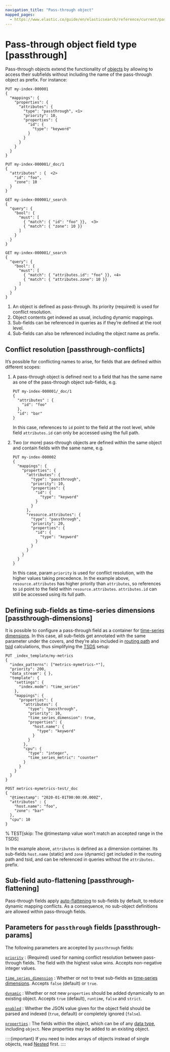 ```yaml
---
navigation_title: "Pass-through object"
mapped_pages:
  - https://www.elastic.co/guide/en/elasticsearch/reference/current/passthrough.html
---
```


# Pass-through object field type [passthrough]


Pass-through objects extend the functionality of [objects](/reference/elasticsearch/mapping-reference/object.md) by allowing to access their subfields without including the name of the pass-through object as prefix. For instance:

```console
PUT my-index-000001
{
  "mappings": {
    "properties": {
      "attributes": {
        "type": "passthrough", <1>
        "priority": 10,
        "properties": {
          "id": {
            "type": "keyword"
          }
        }
      }
    }
  }
}

PUT my-index-000001/_doc/1
{
  "attributes" : {  <2>
    "id": "foo",
    "zone": 10
  }
}

GET my-index-000001/_search
{
  "query": {
    "bool": {
      "must": [
        { "match": { "id": "foo" }},  <3>
        { "match": { "zone": 10 }}
      ]
    }
  }
}

GET my-index-000001/_search
{
  "query": {
    "bool": {
      "must": [
        { "match": { "attributes.id": "foo" }}, <4>
        { "match": { "attributes.zone": 10 }}
      ]
    }
  }
}
```

1. An object is defined as pass-through. Its priority (required) is used for conflict resolution.
2. Object contents get indexed as usual, including dynamic mappings.
3. Sub-fields can be referenced in queries as if they’re defined at the root level.
4. Sub-fields can also be referenced including the object name as prefix.


## Conflict resolution [passthrough-conflicts]

It’s possible for conflicting names to arise, for fields that are defined within different scopes:

1. A pass-through object is defined next to a field that has the same name as one of the pass-through object sub-fields, e.g.

    ```console
    PUT my-index-000001/_doc/1
    {
      "attributes" : {
        "id": "foo"
      },
      "id": "bar"
    }
    ```

    In this case, references to `id` point to the field at the root level, while field `attributes.id` can only be accessed using the full path.

2. Two (or more) pass-through objects are defined within the same object and contain fields with the same name, e.g.

    ```console
    PUT my-index-000002
    {
      "mappings": {
        "properties": {
          "attributes": {
            "type": "passthrough",
            "priority": 10,
            "properties": {
              "id": {
                "type": "keyword"
              }
            }
          },
          "resource.attributes": {
            "type": "passthrough",
            "priority": 20,
            "properties": {
              "id": {
                "type": "keyword"
              }
            }
          }
        }
      }
    }
    ```

    In this case, param `priority` is used for conflict resolution, with the higher values taking precedence. In the example above, `resource.attributes` has higher priority than `attributes`, so references to `id` point to the field within `resource.attributes`. `attributes.id` can still be accessed using its full path.



## Defining sub-fields as time-series dimensions [passthrough-dimensions]

It is possible to configure a pass-through field as a container for  [time-series dimensions](docs-content://manage-data/data-store/data-streams/time-series-data-stream-tsds.md#time-series-dimension). In this case, all sub-fields get annotated with the same parameter under the covers, and they’re also included in [routing path](docs-content://manage-data/data-store/data-streams/time-series-data-stream-tsds.md#dimension-based-routing) and [tsid](docs-content://manage-data/data-store/data-streams/time-series-data-stream-tsds.md#tsid) calculations, thus simplifying the [TSDS](docs-content://manage-data/data-store/data-streams/time-series-data-stream-tsds.md) setup:

```console
PUT _index_template/my-metrics
{
  "index_patterns": ["metrics-mymetrics-*"],
  "priority": 200,
  "data_stream": { },
  "template": {
    "settings": {
      "index.mode": "time_series"
    },
    "mappings": {
      "properties": {
        "attributes": {
          "type": "passthrough",
          "priority": 10,
          "time_series_dimension": true,
          "properties": {
            "host.name": {
              "type": "keyword"
            }
          }
        },
        "cpu": {
          "type": "integer",
          "time_series_metric": "counter"
        }
      }
    }
  }
}

POST metrics-mymetrics-test/_doc
{
  "@timestamp": "2020-01-01T00:00:00.000Z",
  "attributes" : {
    "host.name": "foo",
    "zone": "bar"
  },
  "cpu": 10
}
```
%  TEST[skip: The @timestamp value won’t match an accepted range in the TSDS]

In the example above, `attributes` is defined as a dimension container. Its sub-fields `host.name` (static) and `zone` (dynamic) get included in the routing path and tsid, and can be referenced in queries without the `attributes.` prefix.


## Sub-field auto-flattening [passthrough-flattening]

Pass-through fields apply [auto-flattening](/reference/elasticsearch/mapping-reference/subobjects.md#subobjects-auto-flattening) to sub-fields by default, to reduce dynamic mapping conflicts. As a consequence, no sub-object definitions are allowed within pass-through fields.


## Parameters for `passthrough` fields [passthrough-params]

The following parameters are accepted by `passthrough` fields:

[`priority`](#passthrough-conflicts)
:   (Required) used for naming conflict resolution between pass-through fields. The field with the highest value wins. Accepts non-negative integer values.

[`time_series_dimension`](#passthrough-dimensions)
:   Whether or not to treat sub-fields as [time-series dimensions](docs-content://manage-data/data-store/data-streams/time-series-data-stream-tsds.md#time-series-dimension). Accepts `false` (default) or `true`.

[`dynamic`](/reference/elasticsearch/mapping-reference/dynamic.md)
:   Whether or not new `properties` should be added dynamically to an existing object. Accepts `true` (default), `runtime`, `false` and `strict`.

[`enabled`](/reference/elasticsearch/mapping-reference/enabled.md)
:   Whether the JSON value given for the object field should be parsed and indexed (`true`, default) or completely ignored (`false`).

[`properties`](/reference/elasticsearch/mapping-reference/properties.md)
:   The fields within the object, which can be of any [data type](/reference/elasticsearch/mapping-reference/field-data-types.md), including `object`. New properties may be added to an existing object.

::::{important}
If you need to index arrays of objects instead of single objects, read [Nested](/reference/elasticsearch/mapping-reference/nested.md) first.
::::



